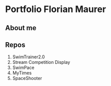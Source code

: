 # Portfolio Florian Maurer

## About me


## Repos
1. SwimTrainer2.0
2. Stream Competition Display
3. SwimPace
4. MyTimes
5. SpaceShooter
